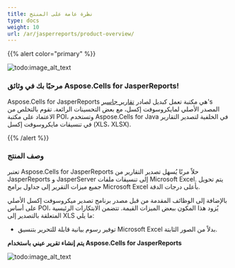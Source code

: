 ```yaml
---
title: نظرة عامة على المنتج
type: docs
weight: 10
url: /ar/jasperreports/product-overview/
---
```


{{% alert color="primary" %}}

![todo:image_alt_text](product-overview_1.png)

### **مرحبًا بك في وثائق Aspose.Cells for JasperReports!**

Aspose.Cells for JasperReports هي مكتبة تعمل كبديل لصادر [تقارير جاسبر](https://community.jaspersoft.com/project/jasperreports-library)'s المصدر الأصلي لمايكروسوفت إكسل، مع بعض التحسينات الرائعة. تقوم بالتخلص من الاعتماد على مكتبة POI، وتستخدم Aspose.Cells for Java في الخلفية لتصدير التقارير في تنسيقات مايكروسوفت إكسل (XLS، XLSX).

{{% /alert %}}

### **وصف المنتج**

تعتبر Aspose.Cells for JasperReports حلاً مرنًا يُسهل تصدير التقارير من JasperReports و JasperServer إلى تنسيقات ملفات Microsoft Excel. يتم تحويل جميع ميزات التقرير إلى جداول برامج Microsoft Excel بأعلى درجات الدقة.

بالإضافة إلى الوظائف المقدمة من قبل مصدر برنامج تصدير ميكروسوفت إكسل الأصلي على أساس POI، يُزود هذا المكون ببعض الميزات القيمة. تتضمن الابتكارات الرئيسية المتعلقة بالتصدير إلى XLS ما يلي:

- توفير رسوم بيانية قابلة للتحرير بتنسيق Microsoft Excel بدلاً من الصور الثابتة.

**يتم إنشاء تقرير عيني باستخدام Aspose.Cells for JasperReports** 

![todo:image_alt_text](product-overview_2.png)
